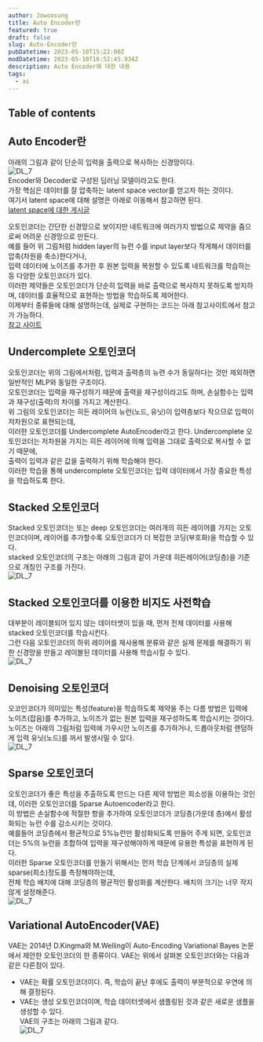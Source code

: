 ```yaml
---
author: Jowoosung
title: Auto Encoder란
featured: true
draft: false
slug: Auto-Encoder란
pubDatetime: 2023-05-10T15:22:00Z
modDatetime: 2023-05-10T16:52:45.934Z
description: Auto Encoder에 대한 내용
tags: 
  - ai
---  
```


## Table of contents

## Auto Encoder란
아래의 그림과 같이 단순히 입력을 출력으로 복사하는 신경망이다.  
![DL_7](https://github.com/Oldentomato/PortFolio_Next/blob/main/postsimg/DL_7/image_1.png?raw=true)  
Encoder와 Decoder로 구성된 딥러닝 모델이라고도 한다.  
가장 핵심은 데이터를 잘 압축하는 latent space vector를 얻고자 하는 것이다.  
여기서 latent space에 대해 설명은 아래로 이동해서 참고하면 된다.  
[latent space에 대한 게시글](https://wsportfolio.vercel.app/blog/DL_8)  

오토인코더는 간단한 신경망으로 보이지만 네트워크에 여러가지 방법으로 제약을 줌으로써 어려운 신경망으로 만든다.  
예를 들어 위 그림처럼 hidden layer의 뉴런 수를 input layer보다 작게해서 데이터를 압축(차원을 축소)한다거나,  
입력 데이터에 노이즈를 추가한 후 원본 입력을 복원할 수 있도록 네트워크를 학습하는 등 다양한 오토인코더가 있다.  
이러한 제약들은 오토인코더가 단순히 입력을 바로 출력으로 복사하지 못하도록 방지하며, 데이터를 효율적으로 표현하는 방법을 학습하도록 제어한다.  
이제부터 종류들에 대해 설명하는데, 실제로 구현하는 코드는 아래 참고사이트에서 참고가 가능하다.  
[참고 사이트](https://excelsior-cjh.tistory.com/187)  

## Undercomplete 오토인코더  
오토인코더는 위의 그림에서처럼, 입력과 출력층의 뉴련 수가 동일하다는 것만 제외하면 일반적인 MLP와 동일한 구조이다.  
오토인코더는 입력을 재구성하기 때문에 출력을 재구성이라고도 하며, 손실함수는 입력과 재구성(출력)의 차이를 가지고 계산한다.  
위 그림의 오토인코더는 히든 레이어의 뉴런(노드, 유닛)이 입력층보다 작으므로 입력이 저차원으로 표현되는데,  
이러한 오토인코더를 Undercomplete AutoEncoder라고 한다. Undercomplete 오토인코더는 저차원을 가지는 히든 레이어에 의해 입력을 그대로 출력으로 복사할 수 없기 때문에,  
출력이 입력과 같은 값을 출력하기 위해 학습해야 한다.  
이러한 학습을 통해 undercomplete 오토인코더는 입력 데이터에서 가장 중요한 특성을 학습하도록 한다.  

## Stacked 오토인코더  
Stacked 오토인코더는 또는 deep 오토인코더는 여러개의 히든 레이어를 가지는 오토인코더이며, 레이어를 추가할수록 오토인코더가 더 복잡한 코딩(부호화)을 학습할 수 있다.  
stacked 오토인코더의 구조는 아래의 그림과 같이 가운데 히든레이어(코딩층)을 기준으로 개칭인 구조를 가진다.  
![DL_7](https://github.com/Oldentomato/PortFolio_Next/blob/main/postsimg/DL_7/image_2.png?raw=true)  

## Stacked 오토인코더를 이용한 비지도 사전학습  
대부분이 레이블되어 있지 않는 데이터셋이 있을 때, 먼저 전체 데이터를 사용해 stacked 오토인코더를 학습시킨다.  
그런 다음 오토인코더의 하위 레이어를 재사용해 분류와 같은 실제 문제를 해결하기 위한 신경망을 만들고 레이블된 데이터를 사용해 학습시킬 수 있다.  
![DL_7](https://github.com/Oldentomato/PortFolio_Next/blob/main/postsimg/DL_7/image_3.png?raw=true)  

## Denoising 오토인코더  
오코인코더가 의미있는 특성(feature)을 학습하도록 제약을 주는 다름 방법은 입력에 노이즈(잡음)를 추가하고, 노이즈가 없는 원본 입력을 재구성하도록 학습시키는 것이다.  
노이즈는 아래의 그림처럼 입력에 가우시안 노이즈를 추가하거나, 드롭아웃처럼 랜덤하게 입력 유닛(노드)를 꺼서 발생시밀 수 있다.  
![DL_7](https://github.com/Oldentomato/PortFolio_Next/blob/main/postsimg/DL_7/image_4.png?raw=true)  

## Sparse 오토인코더  
오토인코더가 좋은 특성을 추출하도록 만드는 다른 제약 방법은 희소성을 이용하는 것인데, 이러한 오토인코더를 Sparse Autoencoder라고 한다.  
이 방법은 손실함수에 적절한 항을 추가하여 오토인코더가 코딩층(가운데 층)에서 활성화되는 뉴런 수를 감소시키는 것이다.  
예를들어 코딩층에서 평균적으로 5%뉴런만 활성화되도록 만들어 주게 되면, 오토인코더는 5%의 뉴런을 조합하여 입력을 재구성해야하게 때문에 유용한 특성을 표현하게 된다.  
이러한 Sparse 오토인코더를 만들기 위해서는 먼저 학습 단계에서 코딩층의 실제 sparse(희소)정도를 측정해야하는데,  
전체 학습 배치에 대해 코딩층의 평균적인 활성화를 계산한다. 배치의 크기는 너무 작지 않게 설정해준다.  
![DL_7](https://github.com/Oldentomato/PortFolio_Next/blob/main/postsimg/DL_7/image_5.png?raw=true)  

## Variational AutoEncoder(VAE)  
VAE는 2014년 D.Kingma와 M.Welling이 Auto-Encoding Variational Bayes 논문에서 제안한 오토인코더의 한 종류이다. VAE는 위에서 살펴본 오토인코더와는 다음과 같은 다른점이 있다.  
- VAE는 확률 오토인코더이다. 즉, 학습이 끝난 후에도 출력이 부분적으로 우연에 의해 결정된다.  
- VAE는 생성 오토인코더이며, 학습 데이터셋에서 샘플링된 것과 같은 새로운 샘플을 생성할 수 있다.  
VAE의 구조는 아래의 그림과 같다.  
![DL_7](https://github.com/Oldentomato/PortFolio_Next/blob/main/postsimg/DL_7/image_6.png?raw=true)  

